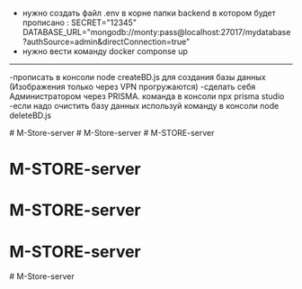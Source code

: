  
 - нужно создать файл .env в корне папки backend в котором будет прописано :
SECRET="12345"
DATABASE_URL="mongodb://monty:pass@localhost:27017/mydatabase?authSource=admin&directConnection=true"
- нужно вести команду docker componse up

-----------------------------------------------------------------------------------------------------

-прописать в консоли node createBD.js для создания базы данных (Изображения только через VPN прогружаются)
-сделать себя Администратором через PRISMA. команда в консоли  npx prisma studio 
-если надо очистить базу данных используй команду в консоли node deleteBD.js

#   M - S t o r e - s e r v e r 
 
 #   M - S t o r e - s e r v e r 
 
 # M-STORE-server
# M-STORE-server
# M-STORE-server
# M-STORE-server
#   M - S t o r e - s e r v e r  
 